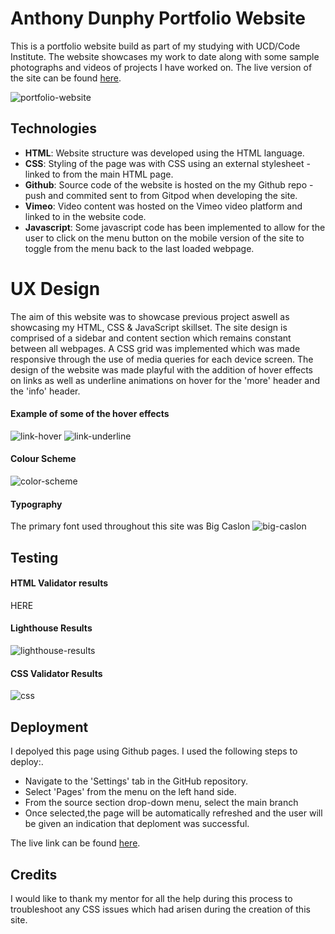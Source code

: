 # Anthony Dunphy Portfolio Website
This is a portfolio website build as part of my studying with UCD/Code Institute. The website showcases my work to date along with some sample photographs and videos of projects I have worked on.  The live version of the site can be found [here](https://anthonyfdunphy.github.io/portfolio-website/).

![portfolio-website](https://i.imgur.com/RqmBJGD.png)

## Technologies

- **HTML**: Website structure was developed using the HTML language.
- **CSS**: Styling of the page was with CSS using an external stylesheet - linked to from the main HTML page.
- **Github**: Source code of the website is hosted on the my Github repo - push and commited sent to from Gitpod when developing the site.
- **Vimeo**: Video content was hosted on the Vimeo video platform and linked to in the website code.
- **Javascript**: Some javascript code has been implemented to allow for the user to click on the menu button on the mobile version of the site to toggle from the menu back to the last loaded webpage.

# UX Design

The aim of this website was to showcase previous project aswell as showcasing my HTML, CSS & JavaScript skillset. The site design is comprised of a sidebar and content section which remains constant between all webpages. A CSS grid was implemented which was made responsive through the use of media queries for each device screen. The design of the website was made playful with the addition of hover effects on links as well as underline animations on hover for the 'more' header and the 'info' header.

#### Example of some of the hover effects

![link-hover](https://i.imgur.com/tFORdqT.gif)
![link-underline](https://i.imgur.com/VRTxt69.gif)

#### Colour Scheme

![color-scheme](https://i.imgur.com/woJOqYV.png)

#### Typography
The primary font used throughout this site was Big Caslon
![big-caslon](https://media.fontsgeek.com/generated/b/i/bigcaslon-regular-sample.png)

## Testing

#### HTML Validator results
HERE

#### Lighthouse Results
![lighthouse-results](https://i.imgur.com/L7QBxbh.png)

#### CSS Validator Results
![css](https://i.imgur.com/UUDvKmg.png)

## Deployment
I depolyed this page using Github pages. I used the following steps to deploy:.

- Navigate to the 'Settings' tab in the GitHub repository.
- Select 'Pages' from the menu on the left hand side.
- From the source section drop-down menu, select the main branch
- Once selected,the page will be automatically refreshed and the user will be given an indication that deploment was successful.

The live link can be found [here](https://anthonyfdunphy.github.io/portfolio-website/).

## Credits
I would like to thank my mentor for all the help during this process to troubleshoot any CSS issues which had arisen during the creation of this site.
